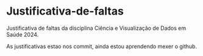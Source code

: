 # Justificativa-de-faltas
Justificativa de faltas da disciplina Ciência e Visualização de Dados em Saúde 2024.



As justificativas estao nos commit, ainda estou aprendendo mexer o github. 
